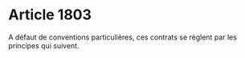 # Article 1803

A défaut de conventions particulières, ces contrats se règlent par les principes qui suivent.